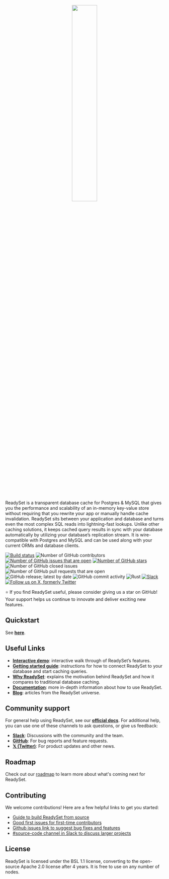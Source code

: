<p align="center">
  <img src="https://user-images.githubusercontent.com/38481289/172237414-023c0b04-c597-44b7-8b14-b5b0c382dc07.png" width='40%'>
</p>

ReadySet is a transparent database cache for Postgres & MySQL that gives you the performance and scalability of an in-memory key-value store without requiring that you rewrite your app or manually handle cache invalidation. ReadySet sits between your application and database and turns even the most complex SQL reads into lightning-fast lookups. Unlike other caching solutions, it keeps cached query results in sync with your database automatically by utilizing your database’s replication stream. It is wire-compatible with Postgres and MySQL and can be used along with your current ORMs and database clients. 

[![Build status](https://badge.buildkite.com/76e02771ab1f0706b7840f47c5fed0e315a56c408d86c0de8c.svg?branch=main)](https://buildkite.com/readyset/readyset-public)
![Number of GitHub contributors](https://img.shields.io/github/contributors/readysettech/readyset)
[![Number of GitHub issues that are open](https://img.shields.io/github/issues/readysettech/readyset)](https://github.com/readysettech/readyset/issues)
[![Number of GitHub stars](https://img.shields.io/github/stars/readysettech/readyset)](https://github.com/readysettech/readyset/stargazers)
![Number of GitHub closed issues](https://img.shields.io/github/issues-closed/readysettech/readyset)
![Number of GitHub pull requests that are open](https://img.shields.io/github/issues-pr-raw/readysettech/readyset)
![GitHub release; latest by date](https://img.shields.io/github/v/release/readysettech/readyset)
![GitHub commit activity](https://img.shields.io/github/commit-activity/m/readysettech/readyset)
![Rust](https://img.shields.io/badge/Built%20with%20Rust-grey?logo=rust&logoColor=white)
[![Slack](https://img.shields.io/badge/Join%20Slack-gray?logo=slack&logoColor=white)](https://join.slack.com/t/readysetcommunity/shared_invite/zt-2272gtiz4-0024xeRJUPGWlRETQrGkFw)
[![Follow us on X, formerly Twitter](https://img.shields.io/twitter/follow/ReadySet?style=social)](https://twitter.com/readysetio)

:star: If you find ReadySet useful, please consider giving us a star on GitHub! Your support helps us continue to innovate and deliver exciting new features.

## Quickstart
See **[here](https://docs.readyset.io/get-started)**. 

## Useful Links 
* **[Interactive demo](https://docs.readyset.io/demo)**: interactive walk through of ReadySet’s features. 
* **[Getting started guide](https://docs.readyset.io/get-started)**: instructions for how to connect ReadySet to your database and start caching queries. 
* **[Why ReadySet](https://blog.readyset.io/dont-use-kv-stores/)**: explains the motivation behind ReadySet and how it compares to traditional database caching. 
* **[Documentation](https://docs.readyset.io)**: more in-depth information about how to use ReadySet.
* **[Blog](https://blog.readyset.io)**: articles from the ReadySet universe. 


## Community support
For general help using ReadySet, see our **[official docs](https://docs.readyset.io)**. For additional help, you can use one of these channels to ask questions, or give us feedback:
* **[Slack](https://join.slack.com/t/readysetcommunity/shared_invite/zt-2272gtiz4-0024xeRJUPGWlRETQrGkFw)**: Discussions with the community and the team.
* **[GitHub](https://github.com/readysettech/readyset/issues/new/choose)**: For bug reports and feature requests.
* **[𝕏 (Twitter)](https://twitter.com/readysetio)**: For product updates and other news. 

## Roadmap
Check out our [roadmap](https://github.com/readysettech/readyset/issues/856) to learn more about what's coming next for ReadySet.

## Contributing
We welcome contributions! Here are a few helpful links to get you started: 
* [Guide to build ReadySet from source](https://github.com/readysettech/readyset/blob/main/community-development.md)
* [Good first issues for first-time contributors](https://github.com/readysettech/readyset/labels/first-issue) 
* [Github issues link to suggest bug fixes and features](https://github.com/readysettech/readyset/issues/new/choose)
* [#source-code channel in Slack to discuss larger projects](https://join.slack.com/t/readysetcommunity/shared_invite/zt-2272gtiz4-0024xeRJUPGWlRETQrGkFw)

## License
ReadySet is licensed under the BSL 1.1 license, converting to the open-source Apache 2.0 license after 4 years. It is free to use on any number of nodes.
